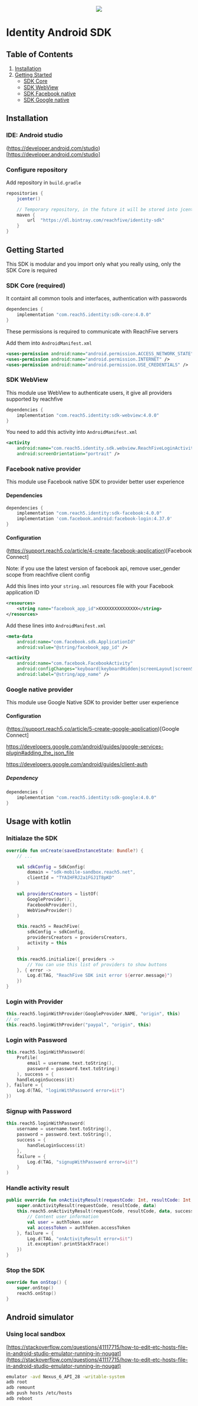 <p align="center">
 <img src="https://www.reachfive.com/hs-fs/hubfs/Reachfive_April2019/Images/site-logo.png?width=700&height=192&name=site-logo.png"/>
</p>

# Identity Android SDK

## Table of Contents
1. [Installation](#installation)
2. [Getting Started](#getting-started)
    * [SDK Core](#sdk-core-required)
    * [SDK WebView](#sdk-webview)
    * [SDK Facebook native](#facebook-native-provider)
    * [SDK Google native](#google-native-provider)

## Installation

### IDE: Android studio
(https://developer.android.com/studio)[https://developer.android.com/studio]

### Configure repository

Add repository in `build.gradle`

```groovy
repositories {
    jcenter()

    // Temporary repository, in the future it will be stored into jcenter
    maven {
        url  "https://dl.bintray.com/reachfive/identity-sdk"
    }
}
```

## Getting Started

This SDK is modular and you import only what you really using, only the SDK Core is required

### SDK Core (required)
It containt all common tools and interfaces, authentication with passwords

```groovy
dependencies {
    implementation "com.reach5.identity:sdk-core:4.0.0"
}
```

These permissions is required to communicate with ReachFive servers

Add them into `AndroidManifest.xml`

```xml
<uses-permission android:name="android.permission.ACCESS_NETWORK_STATE"/>
<uses-permission android:name="android.permission.INTERNET" />
<uses-permission android:name="android.permission.USE_CREDENTIALS" />
```

### SDK WebView
This module use WebView to authenticate users, it give all providers supported by reachfive 

```groovy
dependencies {
    implementation "com.reach5.identity:sdk-webview:4.0.0"
}
```

You need to add this activity into `AndroidManifest.xml`

```xml
<activity
    android:name="com.reach5.identity.sdk.webview.ReachFiveLoginActivity"
    android:screenOrientation="portrait" />
```

### Facebook native provider

This module use Facebook native SDK to provider better user experience

#### Dependencies

```groovy
dependencies {
    implementation "com.reach5.identity:sdk-facebook:4.0.0"
    implementation 'com.facebook.android:facebook-login:4.37.0'
}
```

#### Configuration

(https://support.reach5.co/article/4-create-facebook-application)[Facebook Connect]

Note: if you use the latest version of facebook api, remove user_gender scope from reachfive client config

Add this lines into your `string.xml` resources file with your Facebook application ID
```xml
<resources>
    <string name="facebook_app_id">XXXXXXXXXXXXXXX</string>
</resources>
```

Add these lines into `AndroidManifest.xml` 

```xml
<meta-data
    android:name="com.facebook.sdk.ApplicationId"
    android:value="@string/facebook_app_id" />

<activity
    android:name="com.facebook.FacebookActivity"
    android:configChanges="keyboard|keyboardHidden|screenLayout|screenSize|orientation"
    android:label="@string/app_name" />
```

### Google native provider
This module use Google Native SDK to provider better user experience
#### Configuration
(https://support.reach5.co/article/5-create-google-application)[Google Connect]

https://developers.google.com/android/guides/google-services-plugin#adding_the_json_file

https://developers.google.com/android/guides/client-auth

##### Dependency
```groovy
dependencies {
    implementation "com.reach5.identity:sdk-google:4.0.0"
}
```

## Usage with kotlin

### Initialaze the SDK
```kotlin
override fun onCreate(savedInstanceState: Bundle?) {
    // ...

    val sdkConfig = SdkConfig(
        domain = "sdk-mobile-sandbox.reach5.net",
        clientId = "TYAIHFRJ2a1FGJ1T8pKD"
    )

    val providersCreators = listOf(
        GoogleProvider(),
        FacebookProvider(),
        WebViewProvider()
    )

    this.reach5 = ReachFive(
        sdkConfig = sdkConfig,
        providersCreators = providersCreators,
        activity = this
    )

    this.reach5.initialize({ providers ->
        // You can use this list of providers to show buttons
    }, { error ->
        Log.d(TAG, "ReachFive SDK init error ${error.message}")
    })
}
```

### Login with Provider
```kotlin
this.reach5.loginWithProvider(GoogleProvider.NAME, "origin", this)
// or
this.reach5.loginWithProvider("paypal", "origin", this)

```

### Login with Password
```kotlin
this.reach5.loginWithPassword(
    Profile(
        email = username.text.toString(),
        password = password.text.toString()
    ), success = {
    handleLoginSuccess(it)
}, failure = {
    Log.d(TAG, "loginWithPassword error=$it")
})
```

### Signup with Password
```kotlin
this.reach5.loginWithPassword(
    username = username.text.toString(),
    password = password.text.toString(),
    success = {
        handleLoginSuccess(it)
    },
    failure = {
        Log.d(TAG, "signupWithPassword error=$it")
    }
)
```


### Handle activity result
```kotlin
public override fun onActivityResult(requestCode: Int, resultCode: Int, data: Intent?) {
    super.onActivityResult(requestCode, resultCode, data)
    this.reach5.onActivityResult(requestCode, resultCode, data, success = { authToken ->
        // Content user information
        val user = authToken.user
        val accessToken = authToken.accessToken
    }, failure = {
        Log.d(TAG, "onActivityResult error=$it")
        it.exception?.printStackTrace()
    })
}
```

### Stop the SDK

```kotlin
override fun onStop() {
    super.onStop()
    reach5.onStop()
}
```

## Android simulator

### Using local sandbox

[https://stackoverflow.com/questions/41117715/how-to-edit-etc-hosts-file-in-android-studio-emulator-running-in-nougat](https://stackoverflow.com/questions/41117715/how-to-edit-etc-hosts-file-in-android-studio-emulator-running-in-nougat)

```sh
emulator -avd Nexus_6_API_28 -writable-system
adb root
adb remount
adb push hosts /etc/hosts
adb reboot
```
